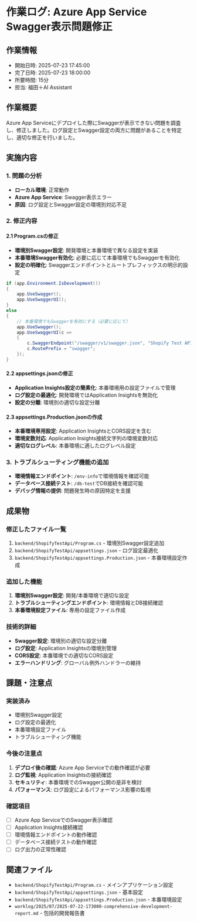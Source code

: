 # 作業ログ: Azure App Service Swagger表示問題修正

## 作業情報
- 開始日時: 2025-07-23 17:45:00
- 完了日時: 2025-07-23 18:00:00
- 所要時間: 15分
- 担当: 福田＋AI Assistant

## 作業概要
Azure App Serviceにデプロイした際にSwaggerが表示できない問題を調査し、修正しました。ログ設定とSwagger設定の両方に問題があることを特定し、適切な修正を行いました。

## 実施内容

### 1. 問題の分析
- **ローカル環境**: 正常動作
- **Azure App Service**: Swagger表示エラー
- **原因**: ログ設定とSwagger設定の環境別対応不足

### 2. 修正内容

#### 2.1 Program.csの修正
- **環境別Swagger設定**: 開発環境と本番環境で異なる設定を実装
- **本番環境Swagger有効化**: 必要に応じて本番環境でもSwaggerを有効化
- **設定の明確化**: Swaggerエンドポイントとルートプレフィックスの明示的設定

```csharp
if (app.Environment.IsDevelopment())
{
    app.UseSwagger();
    app.UseSwaggerUI();
}
else
{
    // 本番環境でもSwaggerを有効にする（必要に応じて）
    app.UseSwagger();
    app.UseSwaggerUI(c =>
    {
        c.SwaggerEndpoint("/swagger/v1/swagger.json", "Shopify Test API v1");
        c.RoutePrefix = "swagger";
    });
}
```

#### 2.2 appsettings.jsonの修正
- **Application Insights設定の簡素化**: 本番環境用の設定ファイルで管理
- **ログ設定の最適化**: 開発環境ではApplication Insightsを無効化
- **設定の分離**: 環境別の適切な設定分離

#### 2.3 appsettings.Production.jsonの作成
- **本番環境専用設定**: Application InsightsとCORS設定を含む
- **環境変数対応**: Application Insights接続文字列の環境変数対応
- **適切なログレベル**: 本番環境に適したログレベル設定

### 3. トラブルシューティング機能の追加
- **環境情報エンドポイント**: `/env-info`で環境情報を確認可能
- **データベース接続テスト**: `/db-test`でDB接続を確認可能
- **デバッグ情報の提供**: 問題発生時の原因特定を支援

## 成果物

### 修正したファイル一覧
1. `backend/ShopifyTestApi/Program.cs` - 環境別Swagger設定追加
2. `backend/ShopifyTestApi/appsettings.json` - ログ設定最適化
3. `backend/ShopifyTestApi/appsettings.Production.json` - 本番環境設定作成

### 追加した機能
1. **環境別Swagger設定**: 開発/本番環境で適切な設定
2. **トラブルシューティングエンドポイント**: 環境情報とDB接続確認
3. **本番環境設定ファイル**: 専用の設定ファイル作成

### 技術的詳細
- **Swagger設定**: 環境別の適切な設定分離
- **ログ設定**: Application Insightsの環境別管理
- **CORS設定**: 本番環境での適切なCORS設定
- **エラーハンドリング**: グローバル例外ハンドラーの維持

## 課題・注意点

### 実装済み
- 環境別Swagger設定
- ログ設定の最適化
- 本番環境設定ファイル
- トラブルシューティング機能

### 今後の注意点
1. **デプロイ後の確認**: Azure App Serviceでの動作確認が必要
2. **ログ監視**: Application Insightsの接続確認
3. **セキュリティ**: 本番環境でのSwagger公開の是非を検討
4. **パフォーマンス**: ログ設定によるパフォーマンス影響の監視

### 確認項目
- [ ] Azure App ServiceでのSwagger表示確認
- [ ] Application Insights接続確認
- [ ] 環境情報エンドポイントの動作確認
- [ ] データベース接続テストの動作確認
- [ ] ログ出力の正常性確認

## 関連ファイル
- `backend/ShopifyTestApi/Program.cs` - メインアプリケーション設定
- `backend/ShopifyTestApi/appsettings.json` - 基本設定
- `backend/ShopifyTestApi/appsettings.Production.json` - 本番環境設定
- `worklog/2025/07/2025-07-22-173000-comprehensive-development-report.md` - 包括的開発報告書 
